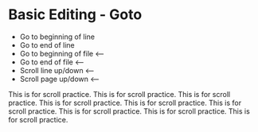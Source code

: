 # Basic Editing - Goto 

* Go to beginning of line
* Go to end of line
* Go to beginning of file <--
* Go to end of file <--
* Scroll line up/down <--
* Scroll page up/down <--

This
is
for
scroll
practice.
This
is
for
scroll
practice.
This
is
for
scroll
practice.
This
is
for
scroll
practice.
This
is
for
scroll
practice.
This
is
for
scroll
practice.
This
is
for
scroll
practice.
This
is
for
scroll
practice.
This
is
for
scroll
practice.

